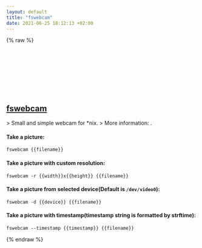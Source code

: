 ```yaml
---
layout: default
title: "fswebcam"
date: 2021-06-25 18:12:13 +02:00
---
```

{% raw %}
<h2 id="fswebcam">
  <a href="/en/common/fswebcam.html">fswebcam</a> <a href="#fswebcam"><svg class="icon">
    <use href="/assets/images/unicode_sprite.svg#link" />
  </svg></a>
</h2>
> Small and simple webcam for *nix.
> More information: <https://www.sanslogic.co.uk/fswebcam>.

#### Take a picture:
```shell
fswebcam {{filename}}
```
#### Take a picture with custom resolution:
```shell
fswebcam -r {{width}}x{{height}} {{filename}}
```
#### Take a picture from selected device(Default is `/dev/video0`):
```shell
fswebcam -d {{device}} {{filename}}
```
#### Take a picture with timestamp(timestamp string is formatted by strftime):
```shell
fswebcam --timestamp {{timestamp}} {{filename}}
```
{% endraw %}